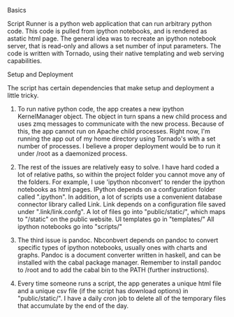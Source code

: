 Basics

Script Runner is a python web application that can run arbitrary python code. This code is pulled from ipython notebooks, and is rendered as astatic html page. The general idea was to recreate an ipython notebook server, that is read-only and allows a set number of input parameters. The code is written with Tornado, using their native templating and web serving capabilities. 

Setup and Deployment

The script has certain dependencies that make setup and deployment a little tricky.

1. To run native python code, the app creates a new ipython KernelManager object. The object in turn spans a new child process and uses zmq messages to communicate with the new process. Because of this, the app cannot run on Apache child processes. Right now, I'm running the app out of my home directory using Tornado's with a set number of processes. I believe a proper deployment would be to run it under /root as a daemonized process.

2. The rest of the issues are relatively easy to solve. I have hard coded a lot of relative paths, so within the project folder you cannot move any of the folders. For example, I use 'ipython nbconvert' to render the ipython notebooks as html pages. IPython depends on a configuration folder called ".ipython". 
In addition, a lot of scripts use a convenient database connector library called Link. Link depends on a configuration file saved under ".link/link.confg".
A lot of files go into "public/static/", which maps to "/static" on the public website.
UI templates go in "templates/"
All ipython notebooks go into "scripts/"

3. The third issue is pandoc. Nbconbvert depends on pandoc to convert specific types of ipython notebooks, usually ones with charts and graphs. Pandoc is a document converter written in haskell, and can be installed with the cabal package manager. Remember to install pandoc to /root and to add the cabal bin to the PATH (further instructions﻿).

4. Every time someone runs a script, the app generates a unique html file and a unique csv file (if the script has download options) in "public/static/". I have a daily cron job to delete all of the temporary files that accumulate by the end of the day.

